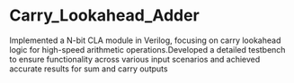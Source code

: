 # Carry_Lookahead_Adder
Implemented a N-bit CLA module in Verilog, focusing on carry lookahead logic for high-speed arithmetic operations.Developed a detailed testbench to ensure functionality across various input scenarios and achieved accurate results for sum and carry outputs
